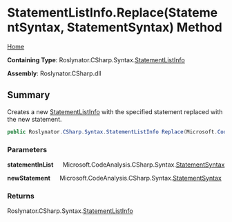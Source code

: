 # StatementListInfo\.Replace\(StatementSyntax, StatementSyntax\) Method

[Home](../../../../../README.md)

**Containing Type**: Roslynator\.CSharp\.Syntax\.[StatementListInfo](../README.md)

**Assembly**: Roslynator\.CSharp\.dll

## Summary

Creates a new [StatementListInfo](../README.md) with the specified statement replaced with the new statement\.

```csharp
public Roslynator.CSharp.Syntax.StatementListInfo Replace(Microsoft.CodeAnalysis.CSharp.Syntax.StatementSyntax statementInList, Microsoft.CodeAnalysis.CSharp.Syntax.StatementSyntax newStatement)
```

### Parameters

**statementInList** &emsp; Microsoft\.CodeAnalysis\.CSharp\.Syntax\.[StatementSyntax](https://docs.microsoft.com/en-us/dotnet/api/microsoft.codeanalysis.csharp.syntax.statementsyntax)

**newStatement** &emsp; Microsoft\.CodeAnalysis\.CSharp\.Syntax\.[StatementSyntax](https://docs.microsoft.com/en-us/dotnet/api/microsoft.codeanalysis.csharp.syntax.statementsyntax)

### Returns

Roslynator\.CSharp\.Syntax\.[StatementListInfo](../README.md)

